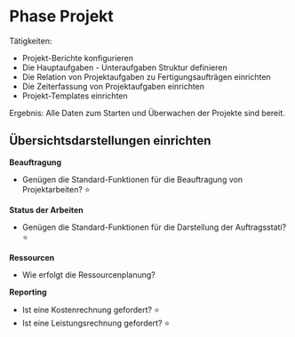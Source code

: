 # Phase Projekt

Tätigkeiten:

* Projekt-Berichte konfigurieren
* Die Hauptaufgaben - Unteraufgaben Struktur definieren
* Die Relation von Projektaufgaben zu Fertigungsaufträgen einrichten
* Die Zeiterfassung von Projektaufgaben einrichten
* Projekt-Templates einrichten

Ergebnis: Alle Daten zum Starten und Überwachen der Projekte sind bereit.

## Übersichtsdarstellungen einrichten

**Beauftragung**

- Genügen die Standard-Funktionen für die Beauftragung von Projektarbeiten? ⭐

**Status der Arbeiten**

- Genügen die Standard-Funktionen für die Darstellung der Auftragsstati? ⭐

**Ressourcen**

- Wie erfolgt die Ressourcenplanung?

**Reporting**

- Ist eine Kostenrechnung gefordert? ⭐
- Ist eine Leistungsrechnung gefordert? ⭐
